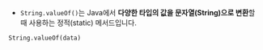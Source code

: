 
- `String.valueOf()`는 Java에서 **다양한 타입의 값을 문자열(String)으로 변환**할 때 사용하는 정적(static) 메서드입니다.

```
String.valueOf(data)
```


